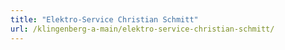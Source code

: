 ```yaml
---
title: "Elektro-Service Christian Schmitt"
url: /klingenberg-a-main/elektro-service-christian-schmitt/
---
```

